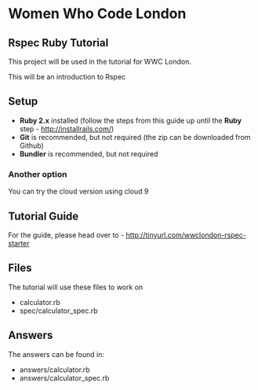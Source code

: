 # Women Who Code London
## Rspec Ruby Tutorial

This project will be used in the tutorial for WWC London.

This will be an introduction to Rspec

## Setup

* **Ruby 2.x** installed (follow the steps from this guide up until the **Ruby** step - http://installrails.com/)
* **Git** is recommended, but not required (the zip can be downloaded from Github)
* **Bundler** is recommended, but not required

### Another option
You can try the cloud version using cloud 9


## Tutorial Guide

For the guide, please head over to - http://tinyurl.com/wwclondon-rspec-starter

## Files

The tutorial will use these files to work on

* calculator.rb
* spec/calculator_spec.rb

## Answers
The answers can be found in:

* answers/calculator.rb
* answers/calculator_spec.rb
